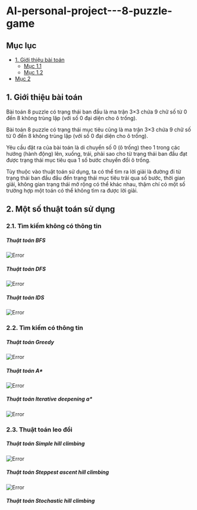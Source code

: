 # AI-personal-project---8-puzzle-game

## Mục lục

- [1. Giới thiệu bài toán](##1.gioi-thieu-bài-toán)
  - [Mục 1.1](#muc-11)
  - [Mục 1.2](#muc-12)
- [Mục 2](#muc-2)

## 1. Giới thiệu bài toán
Bài toán 8 puzzle có trạng thái ban đầu là ma trận 3×3 chứa 9 chữ số từ 0 đến 8 không trùng lặp (với số 0 đại diện cho ô trống).

Bài toán 8 puzzle có trạng thái mục tiêu cũng là ma trận 3×3 chứa 9 chữ số từ 0 đến 8 không trùng lặp (với số 0 đại diện cho ô trống).

Yêu cầu đặt ra của bài toán là di chuyển số 0 (ô trống) theo 1 trong các hướng (hành động) lên, xuống, trái, phải sao cho từ trạng thái ban đầu đạt được trạng thái mục tiêu qua 1 số bước chuyển đổi ô trống.

Tùy thuộc vào thuật toán sử dụng, ta có thể tìm ra lời giải là đường đi từ trạng thái ban đầu đầu đến trạng thái mục tiêu trải qua số bước, thời gian giải, không gian trạng thái mở rộng có thể khác nhau, thậm chí có một số trường hợp một toán có thể không tìm ra được lời giải.

## 2. Một số thuật toán sử dụng
### 2.1. Tìm kiếm không có thông tin
##### Thuật toán BFS
![Error](gif/BFS.gif)

##### Thuật toán DFS
![Error](gif/DFS.gif)

##### Thuật toán IDS
![Error](gif/IDS.gif)

### 2.2. Tìm kiếm có thông tin
##### Thuật toán Greedy
![Error](gif/Greedy.gif)

##### Thuật toán A*
![Error](gif/Astart.gif)

##### Thuật toán Iterative deepening a*
![Error](gif/IDAstart.gif)

### 2.3. Thuật toán leo đồi
##### Thuật toán Simple hill climbing
![Error](gif/SHC.gif)

##### Thuật toán Steppest ascent hill climbing
![Error](gif/SAHC.gif)

##### Thuật toán Stochastic hill climbing

